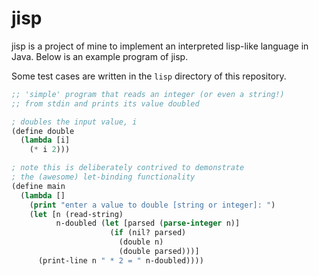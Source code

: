 # jisp
jisp is a project of mine to implement an interpreted lisp-like language in Java. Below is an example program of jisp. 
 
Some test cases are written in the `lisp` directory of this repository.

```lisp
;; 'simple' program that reads an integer (or even a string!)
;; from stdin and prints its value doubled

; doubles the input value, i
(define double
  (lambda [i]
    (* i 2)))

; note this is deliberately contrived to demonstrate
; the (awesome) let-binding functionality
(define main
  (lambda []
    (print "enter a value to double [string or integer]: ")
    (let [n (read-string)
          n-doubled (let [parsed (parse-integer n)]
                      (if (nil? parsed)
                        (double n)
                        (double parsed)))]
      (print-line n " * 2 = " n-doubled))))
```
